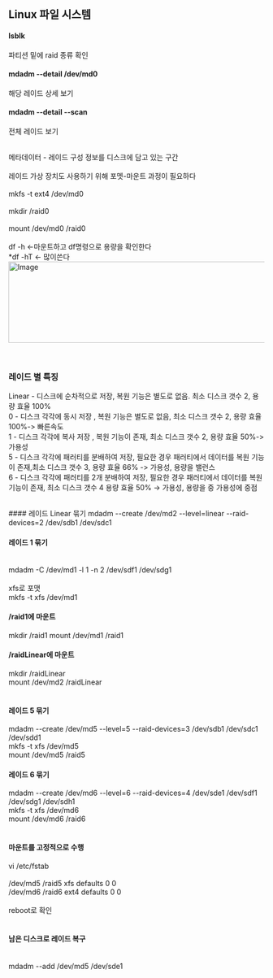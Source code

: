 ## Linux 파일 시스템

#### lsblk
파티션 밑에 raid 종류 확인<br/>

#### mdadm --detail /dev/md0
해당 레이드 상세 보기<br/>

#### mdadm --detail --scan
전체 레이드 보기<br/>
<br/>

메타데이터 - 레이드 구성 정보를 디스크에 담고 있는 구간<br/>
<br/>
레이드 가상 장치도 사용하기 위해 포멧-마운트 과정이 필요하다<br/>
<br/>
mkfs -t ext4 /dev/md0<br/>
<br/>
mkdir /raid0<br/>
<br/>
mount /dev/md0 /raid0<br/>
<br/>
df -h <-마운트하고 df명령으로 용량을 확인한다<br/>
*df -hT <- 많이쓴다<br/>
<img width="709" height="160" alt="Image" src="https://github.com/user-attachments/assets/93947087-34c2-4712-87c9-2e9d35fb7ad0" />

<br/>

### 레이드 별 특징
Linear - 디스크에 순차적으로 저장, 복원 기능은 별도로 없음. 최소 디스크 갯수 2, 용량 효율 100%<br/>
0 - 디스크 각각에 동시 저장 , 복원 기능은 별도로 없음, 최소 디스크 갯수 2, 용량 효율 100%-> 빠른속도<br/>
1 - 디스크 각각에 복사 저장 , 복원 기능이 존재, 최소 디스크 갯수 2, 용량 효율 50%-> 가용성 <br/>
5 - 디스크 각각에 패러티를 분배하여 저장, 필요한 경우 패러티에서 데이터를 복원 기능이 존재,최소 디스크 갯수 3, 용량 효율 66% -> 가용성, 용량을 밸런스<br/>
6 - 디스크 각각에 패러티를 2개 분배하여 저장, 필요한 경우 패러티에서 데이터를 복원 기능이 존재, 최소 디스크 갯수 4 용량 효율 50% → 가용성, 용량을 중 가용성에 중점<br/>



<br/>
#### 레이드 Linear 묶기
mdadm --create /dev/md2 --level=linear --raid-devices=2 /dev/sdb1 /dev/sdc1


#### 레이드 1 묶기
<br/>
mdadm -C /dev/md1 -l 1 -n 2 /dev/sdf1 /dev/sdg1<br/>
<br/>
xfs로 포맷<br/>
mkfs -t xfs /dev/md1<br/>

#### /raid1에 마운트
mkdir /raid1
mount /dev/md1 /raid1
<br/>

#### /raidLinear에 마운트<br/>
mkdir /raidLinear<br/>
mount /dev/md2 /raidLinear<br/>
<br/>

#### 레이드 5 묶기<br/>
mdadm --create /dev/md5 --level=5 --raid-devices=3 /dev/sdb1 /dev/sdc1 /dev/sdd1<br/>
mkfs -t xfs /dev/md5<br/>
mount /dev/md5 /raid5<br/>

#### 레이드 6 묶기
mdadm --create /dev/md6 --level=6 --raid-devices=4 /dev/sde1 /dev/sdf1 /dev/sdg1 /dev/sdh1<br/>
mkfs -t xfs /dev/md6<br/>
mount /dev/md6 /raid6<br/>
<br/>
#### 마운트를 고정적으로 수행
vi /etc/fstab<br/>
<br/>
/dev/md5 /raid5 xfs defaults 0 0<br/>
/dev/md6 /raid6 ext4 defaults 0 0<br/>
<br/>
reboot로 확인<br/>
<br/>
#### 남은 디스크로 레이드 복구
<br/>
mdadm --add /dev/md5 /dev/sde1<br/>


